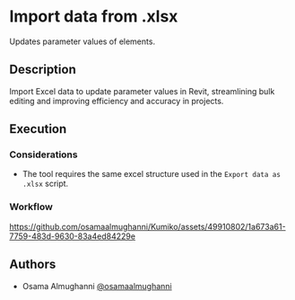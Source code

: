 # Import data from .xlsx

Updates parameter values of elements.

## Description

Import Excel data to update parameter values in Revit, streamlining bulk editing and improving efficiency and accuracy in projects.

## Execution

### Considerations

- The tool requires the same excel structure used in the `Export data as .xlsx` script.

### Workflow

https://github.com/osamaalmughanni/Kumiko/assets/49910802/1a673a61-7759-483d-9630-83a4ed84229e

## Authors

- Osama Almughanni [@osamaalmughanni](https://www.linkedin.com/in/osamaalmughanni/)
